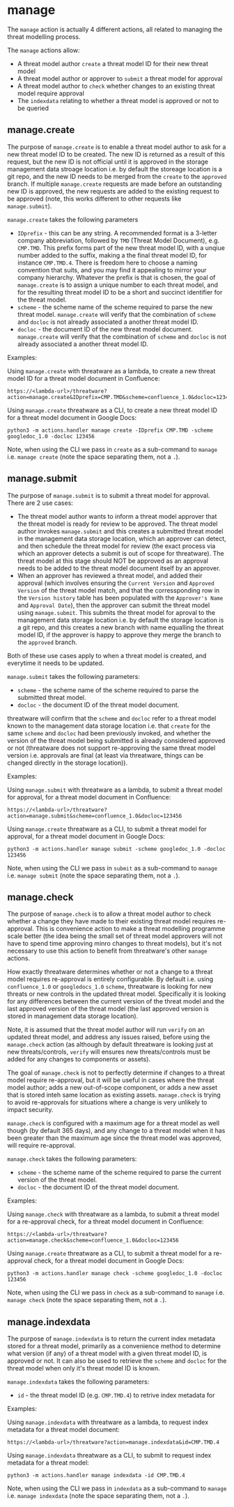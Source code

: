 # manage

The `manage` action is actually 4 different actions, all related to managing the threat modelling process.

The `manage` actions allow:
- A threat model author `create` a threat model ID for their new threat model
- A threat model author or approver to `submit` a threat model for approval
- A threat model author to `check` whether changes to an existing threat model require approval
- The `indexdata` relating to whether a threat model is approved or not to be queried

## manage.create

The purpose of `manage.create` is to enable a threat model author to ask for a new threat model ID to be created.  The new ID is returned as a result of this request, but the new ID is not official until it is approved in the storage management data stroage location i.e. by default the storeage location is a git repo, and the new ID needs to be merged from the `create` to the `approved` branch.  If multiple `manage.create` requests are made before an outstanding new ID is approved, the new requests are added to the existing request to be approved (note, this works different to other requests like `manage.submit`).

`manage.create` takes the following parameters
- `IDprefix` - this can be any string.  A recommended format is a 3-letter company abbreviation, followed by `TMD` (Threat Model Document), e.g. `CMP.TMD`.  This prefix forms part of the new threat model ID, with a unqiue number added to the suffix, making a the final threat model ID, for instance `CMP.TMD.4`.  There is freedom here to choose a naming convention that suits, and you may find it appealing to mirror your company hierarchy.  Whatever the prefix is that is chosen, the goal of `manage.create` is to assign a unique number to each threat model, and for the resulting threat model ID to be a short and succinct identifier for the threat model.
- `scheme` - the scheme name of the scheme required to parse the new threat model.  `manage.create` will verify that the combination of `scheme` and `docloc` is not already associated a another threat model ID.
- `docloc` - the document ID of the new threat model document.  `manage.create` will verify that the combination of `scheme` and `docloc` is not already associated a another threat model ID.

Examples:

Using `manage.create` with threatware as a lambda, to create a new threat model ID for a threat model document in Confluence:

    https://<lambda-url>/threatware?action=manage.create&IDprefix=CMP.TMD&scheme=confluence_1.0&docloc=123456

Using `manage.create` threatware as a CLI, to create a new threat model ID for a threat model document in Google Docs:

    python3 -m actions.handler manage create -IDprefix CMP.TMD -scheme googledoc_1.0 -docloc 123456

Note, when using the CLI we pass in `create` as a sub-command to `manage` i.e. `manage create` (note the space separating them, not a `.`).

## manage.submit

The purpose of `manage.submit` is to submit a threat model for approval.  There are 2 use cases:
- The threat model author wants to inform a threat model approver that the threat model is ready for review to be approved.  The threat model author invokes `manage.submit` and this creates a submitted threat model in the management data storage location, which an approver can detect, and then schedule the threat model for review (the exact process via which an approver detects a submit is out of scope for threatware).  The threat model at this stage should NOT be approved as an approval needs to be added to the threat model document itself by an approver.
- When an approver has reviewed a threat model, and added their approval (which involves ensuring the `Current Version` and `Approved Version` of the threat model match, and that the corressponding row in the `Version history` table has been populated with the `Approver's Name` and `Approval Date`), then the approver can submit the threat model using `manage.submit`.  This submits the threat model for aproval to the management data storage location i.e. by default the storage location is a git repo, and this creates a new branch with name equalling the threat model ID, if the approver is happy to approve they merge the branch to the `approved` branch.

Both of these use cases apply to when a threat model is created, and everytime it needs to be updated.

`manage.submit` takes the following parameters:
- `scheme` - the scheme name of the scheme required to parse the submitted threat model.
- `docloc` - the document ID of the threat model document.

threatware will confirm that the `scheme` and `docloc` refer to a threat model known to the management data storage location i.e. that `create` for the same `scheme` and `docloc` had been previously invoked, and whether the version of the threat model being submitted is already considered approved or not (threatware does not support re-approving the same threat model version i.e. approvals are final (at least via threatware, things can be changed directly in the storage location)).

Examples:

Using `manage.submit` with threatware as a lambda, to submit a threat model for approval, for a threat model document in Confluence:

    https://<lambda-url>/threatware?action=manage.submit&scheme=confluence_1.0&docloc=123456

Using `manage.create` threatware as a CLI, to submit a threat model for approval, for a threat model document in Google Docs:

    python3 -m actions.handler manage submit -scheme googledoc_1.0 -docloc 123456

Note, when using the CLI we pass in `submit` as a sub-command to `manage` i.e. `manage submit` (note the space separating them, not a `.`).

## manage.check

The purpose of `manage.check` is to allow a threat model author to check whether a change they have made to their existing threat model requires re-approval.  This is convenience action to make a threat modelling programme scale better (the idea being the small set of threat model approvers will not have to spend time approving minro changes to threat models), but it's not necessary to use this action to benefit from threatware's other `manage` actions.

How exactly threatware determines whether or not a change to a threat model requires re-approval is entirely configurable.  By default i.e. using `confluence_1.0` or `googledocs_1.0` `scheme`, threatware is looking for new threats or new controls in the updated threat model.  Specifically it is looking for any differences between the current version of the threat model and the last approved version of the threat model (the last approved version is stored in management data storage location).

Note, it is assumed that the threat model author will run `verify` on an updated threat model, and address any issues raised, before using the `manage.check` action (as although by default threatware is looking just at new threats/controls, `verify` will ensures new threats/controls must be added for any changes to components or assets).

The goal of `manage.check` is not to perfectly determine if changes to a threat model require re-approval, but it will be useful in cases where the threat model author; adds a new out-of-scope component, or adds a new asset that is stored inteh same location as existing assets.  `manage.check` is trying to avoid re-approvals for situations where a change is very unlikely to impact security.  

`manage.check` is configured with a maximum age for a threat model as well though (by default 365 days), and any change to a threat model when it has been greater than the maximum age since the threat model was approved, will require re-approval.

`manage.check` takes the following parameters:
- `scheme` - the scheme name of the scheme required to parse the current version of the threat model.
- `docloc` - the document ID of the threat model document.

Examples:

Using `manage.check` with threatware as a lambda, to submit a threat model for a re-approval check, for a threat model document in Confluence:

    https://<lambda-url>/threatware?action=manage.check&scheme=confluence_1.0&docloc=123456

Using `manage.create` threatware as a CLI, to submit a threat model for a re-approval check, for a threat model document in Google Docs:

    python3 -m actions.handler manage check -scheme googledoc_1.0 -docloc 123456

Note, when using the CLI we pass in `check` as a sub-command to `manage` i.e. `manage check` (note the space separating them, not a `.`).

## manage.indexdata

The purpose of `manage.indexdata` is to return the current index metadata stored for a threat model, primarily as a convenience method to determine what version (if any) of a threat model with a given threat model ID, is approved or not.  It can also be used to retrieve the `scheme` and `docloc` for the threat model when only it's threat model ID is known.

`manage.indexdata` takes the following parameters:
- `id` - the threat model ID (e.g. `CMP.TMD.4`) to retrive index metadata for

Examples:

Using `manage.indexdata` with threatware as a lambda, to request index metadata for a threat model document:

    https://<lambda-url>/threatware?action=manage.indexdata&id=CMP.TMD.4

Using `manage.indexdata` threatware as a CLI, to submit to request index metadata for a threat model:

    python3 -m actions.handler manage indexdata -id CMP.TMD.4

Note, when using the CLI we pass in `indexdata` as a sub-command to `manage` i.e. `manage indexdata` (note the space separating them, not a `.`).